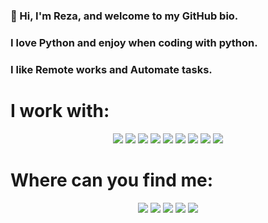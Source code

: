 ### 👋 Hi, I'm  Reza, and welcome to my GitHub bio.

### I love Python and enjoy when coding with python.

### I like Remote works and Automate tasks.

# I work with:

<div align='center' >

  <img src="https://img.shields.io/badge/Python-FFD43B?style=for-the-badge&logo=python&logoColor=blue" />
  <img src="https://img.shields.io/badge/Django-092E20?style=for-the-badge&logo=django&logoColor=green" />
  <img src="https://img.shields.io/badge/GitHub-100000?style=for-the-badge&logo=github&logoColor=white" />
  <img src="https://img.shields.io/badge/GitLab-330F63?style=for-the-badge&logo=gitlab&logoColor=white" />
  <img  src="https://img.shields.io/badge/Docker-2CA5E0?style=for-the-badge&logo=docker&logoColor=white" />
  <img  src="https://img.shields.io/badge/Nginx-009639?style=for-the-badge&logo=nginx&logoColor=white" />
  <img  src="https://img.shields.io/badge/MongoDB-4EA94B?style=for-the-badge&logo=mongodb&logoColor=white" />
  <img  src="https://img.shields.io/badge/PostgreSQL-316192?style=for-the-badge&logo=postgresql&logoColor=white" />
  <img  src="https://img.shields.io/badge/redis-%23DD0031.svg?&style=for-the-badge&logo=redis&logoColor=white" />
</div>



# Where can you find me:
<div align='center' >
<a href="https://www.youtube.com/@learnbytes"><img src="https://img.shields.io/badge/YouTube-FF0000?style=for-the-badge&logo=youtube&logoColor=white" /></a>
<a href="https://t.me/official_learn_bytes"><img src="https://img.shields.io/badge/Telegram-2CA5E0?style=for-the-badge&logo=telegram&logoColor=white" /></a>
<a href="https://gitlab.com/reza-hashemian"><img src="https://img.shields.io/badge/GitLab-330F63?style=for-the-badge&logo=gitlab&logoColor=white" /></a>
<a href="https://instagram.com/learn_bytes?igshid=MzNlNGNkZWQ4Mg=="><img src="https://img.shields.io/badge/Instagram-E4405F?style=for-the-badge&logo=instagram&logoColor=white" /></a>
<a href="https://www.linkedin.com/in/rezahashemian"><img src="https://img.shields.io/badge/LinkedIn-0077B5?style=for-the-badge&logo=linkedin&logoColor=white" /></a>
</div>
